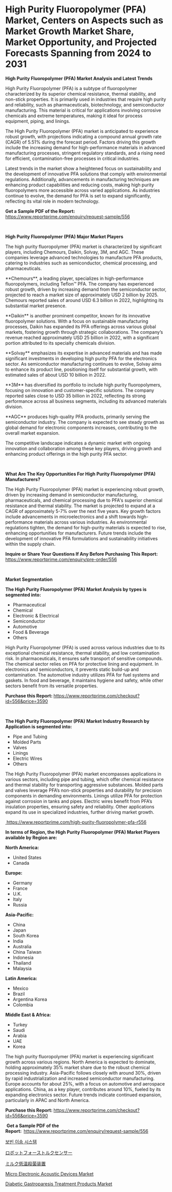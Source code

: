 <p><h1>High Purity Fluoropolymer (PFA) Market, Centers on Aspects such as Market Growth Market Share, Market Opportunity, and Projected Forecasts Spanning from 2024 to 2031</h1></p><p><strong>High Purity Fluoropolymer (PFA) Market Analysis and Latest Trends</strong></p>
<p><p>High Purity Fluoropolymer (PFA) is a subtype of fluoropolymer characterized by its superior chemical resistance, thermal stability, and non-stick properties. It is primarily used in industries that require high purity and reliability, such as pharmaceuticals, biotechnology, and semiconductor manufacturing. This material is critical for applications involving corrosive chemicals and extreme temperatures, making it ideal for process equipment, piping, and linings.</p><p>The High Purity Fluoropolymer (PFA) market is anticipated to experience robust growth, with projections indicating a compound annual growth rate (CAGR) of 5.51% during the forecast period. Factors driving this growth include the increasing demand for high-performance materials in advanced manufacturing processes, stringent regulatory standards, and a rising need for efficient, contamination-free processes in critical industries. </p><p>Latest trends in the market show a heightened focus on sustainability and the development of innovative PFA solutions that comply with environmental regulations. Additionally, advancements in manufacturing techniques are enhancing product capabilities and reducing costs, making high purity fluoropolymers more accessible across varied applications. As industries continue to evolve, the demand for PFA is set to expand significantly, reflecting its vital role in modern technology.</p></p>
<p><strong>Get a Sample PDF of the Report:&nbsp;</strong> <a href="https://www.reportprime.com/enquiry/request-sample/556">https://www.reportprime.com/enquiry/request-sample/556</a></p>
<p>&nbsp;</p>
<p><strong>High Purity Fluoropolymer (PFA) Major Market Players</strong></p>
<p><p>The high purity fluoropolymer (PFA) market is characterized by significant players, including Chemours, Daikin, Solvay, 3M, and AGC. These companies leverage advanced technologies to manufacture PFA products, catering to industries such as semiconductor, chemical processing, and pharmaceuticals.</p><p>**Chemours**, a leading player, specializes in high-performance fluoropolymers, including Teflon™ PFA. The company has experienced robust growth, driven by increasing demand from the semiconductor sector, projected to reach a market size of approximately USD 2 billion by 2025. Chemours reported sales of around USD 6.3 billion in 2022, highlighting its substantial market presence.</p><p>**Daikin** is another prominent competitor, known for its innovative fluoropolymer solutions. With a focus on sustainable manufacturing processes, Daikin has expanded its PFA offerings across various global markets, fostering growth through strategic collaborations. The company’s revenue reached approximately USD 25 billion in 2022, with a significant portion attributed to its specialty chemicals division.</p><p>**Solvay** emphasizes its expertise in advanced materials and has made significant investments in developing high purity PFA for the electronics sector. As semiconductor manufacturing continues to evolve, Solvay aims to enhance its product line, positioning itself for substantial growth, with estimated sales of about USD 10 billion in 2022.</p><p>**3M** has diversified its portfolio to include high purity fluoropolymers, focusing on innovation and customer-specific solutions. The company reported sales close to USD 35 billion in 2022, reflecting its strong performance across all business segments, including its advanced materials division.</p><p>**AGC** produces high-quality PFA products, primarily serving the semiconductor industry. The company is expected to see steady growth as global demand for electronic components increases, contributing to the overall market expansion.</p><p>The competitive landscape indicates a dynamic market with ongoing innovation and collaboration among these key players, driving growth and enhancing product offerings in the high purity PFA sector.</p></p>
<p>&nbsp;</p>
<p><strong>What Are The Key Opportunities For High Purity Fluoropolymer (PFA) Manufacturers?</strong></p>
<p><p>The High Purity Fluoropolymer (PFA) market is experiencing robust growth, driven by increasing demand in semiconductor manufacturing, pharmaceuticals, and chemical processing due to PFA's superior chemical resistance and thermal stability. The market is projected to expand at a CAGR of approximately 5-7% over the next five years. Key growth factors include advancements in microelectronics and a shift towards high-performance materials across various industries. As environmental regulations tighten, the demand for high-purity materials is expected to rise, enhancing opportunities for manufacturers. Future trends include the development of innovative PFA formulations and sustainability initiatives within the supply chain.</p></p>
<p><strong>Inquire or Share Your Questions If Any Before Purchasing This Report:</strong> <a href="https://www.reportprime.com/enquiry/pre-order/556">https://www.reportprime.com/enquiry/pre-order/556</a></p>
<p>&nbsp;</p>
<p><strong>Market Segmentation</strong></p>
<p><strong>The High Purity Fluoropolymer (PFA) Market Analysis by types is segmented into:</strong></p>
<p><ul><li>Pharmaceutical</li><li>Chemical</li><li>Electronic & Electrical</li><li>Semiconductor</li><li>Automotive</li><li>Food & Beverage</li><li>Others</li></ul></p>
<p><p>High Purity Fluoropolymer (PFA) is used across various industries due to its exceptional chemical resistance, thermal stability, and low contamination risk. In pharmaceuticals, it ensures safe transport of sensitive compounds. The chemical sector relies on PFA for protective lining and equipment. In electronics and semiconductors, it prevents static build-up and contamination. The automotive industry utilizes PFA for fuel systems and gaskets. In food and beverage, it maintains hygiene and safety, while other sectors benefit from its versatile properties.</p></p>
<p><strong>Purchase this Report:&nbsp;</strong><a href="https://www.reportprime.com/checkout?id=556&price=3590">https://www.reportprime.com/checkout?id=556&price=3590</a></p>
<p>&nbsp;</p>
<p><strong>The High Purity Fluoropolymer (PFA) Market Industry Research by Application is segmented into:</strong></p>
<p><ul><li>Pipe and Tubing</li><li>Molded Parts</li><li>Valves</li><li>Linings</li><li>Electric Wires</li><li>Others</li></ul></p>
<p><p>The High Purity Fluoropolymer (PFA) market encompasses applications in various sectors, including pipe and tubing, which offer chemical resistance and thermal stability for transporting aggressive substances. Molded parts and valves leverage PFA’s non-stick properties and durability for precision components in demanding environments. Linings utilize PFA for protection against corrosion in tanks and pipes. Electric wires benefit from PFA’s insulation properties, ensuring safety and reliability. Other applications expand its use in specialized industries, further driving market growth.</p></p>
<p><a href="https://www.reportprime.com/high-purity-fluoropolymer-pfa-r556">&nbsp;https://www.reportprime.com/high-purity-fluoropolymer-pfa-r556</a></p>
<p><strong>In terms of Region, the High Purity Fluoropolymer (PFA) Market Players available by Region are:</strong></p>
<p>
    <p> <strong> North America: </strong>
        <ul>
            <li>United States</li>
            <li>Canada</li>
        </ul>
        </p> 
    <p> <strong> Europe: </strong>
        <ul>
            <li>Germany</li>
            <li>France</li>
            <li>U.K.</li>
            <li>Italy</li>
            <li>Russia</li>
        </ul>
        </p> 
    <p> <strong> Asia-Pacific: </strong>
        <ul>
            <li>China</li>
            <li>Japan</li>
            <li>South Korea</li>
            <li>India</li>
            <li>Australia</li>
            <li>China Taiwan</li>
            <li>Indonesia</li>
            <li>Thailand</li>
            <li>Malaysia</li>
        </ul>
        </p> 
    <p> <strong> Latin America: </strong>
        <ul>
            <li>Mexico</li>
            <li>Brazil</li>
            <li>Argentina Korea</li>
            <li>Colombia</li>
        </ul>
        </p> 
    <p> <strong> Middle East & Africa: </strong>
        <ul>
            <li>Turkey</li>
            <li>Saudi</li>
            <li>Arabia</li>
            <li>UAE</li>
            <li>Korea</li>
        </ul>
    </p>
    </p>
<p><p>The high purity fluoropolymer (PFA) market is experiencing significant growth across various regions. North America is expected to dominate, holding approximately 35% market share due to the robust chemical processing industry. Asia-Pacific follows closely with around 30%, driven by rapid industrialization and increased semiconductor manufacturing. Europe accounts for about 25%, with a focus on automotive and aerospace applications. China, as a key player, contributes around 10%, fueled by its expanding electronics sector. Future trends indicate continued expansion, particularly in APAC and North America.</p></p>
<p><strong>Purchase this Report: </strong><a href="https://www.reportprime.com/checkout?id=556&price=3590">https://www.reportprime.com/checkout?id=556&price=3590</a></p>
<p>&nbsp;<strong>Get a Sample PDF of the Report:&nbsp;&nbsp;</strong><a href="https://www.reportprime.com/enquiry/request-sample/556">https://www.reportprime.com/enquiry/request-sample/556</a></p>
<p><strong></strong></p>
<p><p><a href="https://medium.com/@bulahhamill33/%EC%A0%84-%EC%84%B8%EA%B3%84-%EB%B3%B4%EB%B9%88-%EC%9A%B4%EC%86%A1-%EC%8B%9C%EC%8A%A4%ED%85%9C-%EC%8B%9C%EC%9E%A5%EC%97%90-%EB%8C%80%ED%95%9C-%EC%A2%85%ED%95%A9-%EB%B6%84%EC%84%9D-%EC%84%B1%EC%9E%A5-%EB%8F%99%ED%96%A5-%EB%B0%8F-%EC%8B%9C%EC%9E%A5-%EC%A0%84%EB%A7%9D-2024-2031-1f0ab3507087">보빈 이송 시스템</a></p><p><a href="https://medium.com/@tealricheld61/%E3%83%AD%E3%83%9C%E3%83%83%E3%83%88%E3%83%95%E3%82%A9%E3%83%BC%E3%82%B9%E3%83%88%E3%83%AB%E3%82%AF%E3%82%BB%E3%83%B3%E3%82%B5%E3%83%BC%E5%B8%82%E5%A0%B4-2024%E5%B9%B4%E3%81%8B%E3%82%892031%E5%B9%B4%E3%81%AE%E3%82%B0%E3%83%AD%E3%83%BC%E3%83%90%E3%83%AB%E3%81%8A%E3%82%88%E3%81%B3%E5%9C%B0%E5%9F%9F%E5%88%86%E6%9E%90-4de01e099de2">ロボットフォーストルクセンサー</a></p><p><a href="https://medium.com/@tealricheld61/%E3%83%9F%E3%83%AB%E3%82%AF%E6%AE%BA%E8%8F%8C%E8%A3%85%E7%BD%AE%E5%B8%82%E5%A0%B4%E3%81%AE%E3%82%B5%E3%82%A4%E3%82%BA%E3%81%A8%E3%82%B7%E3%82%A7%E3%82%A2%E5%88%86%E6%9E%90-%E6%88%90%E9%95%B7%E3%83%88%E3%83%AC%E3%83%B3%E3%83%89%E3%81%A8%E4%BA%88%E6%B8%AC-2024%E5%B9%B4-2031%E5%B9%B4-95238b23e1b3">ミルク低温殺菌装置</a></p><p><a href="https://www.linkedin.com/pulse/micro-electronic-acoustic-devices-industry-sector-market-o9aef?trackingId=zqyhmWe7RJKLOqqHQg367w%3D%3D">Micro Electronic Acoustic Devices Market</a></p><p><a href="https://issuu.com/reportprime-2/docs/diabetic-gastroparesis-treatment-pr_fe608876ab89ab">Diabetic Gastroparesis Treatment Products Market</a></p></p>